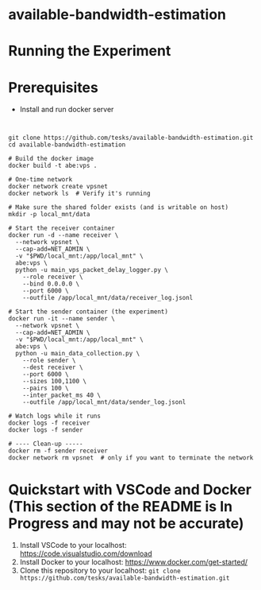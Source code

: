 # available-bandwidth-estimation

# Running the Experiment

# Prerequisites
- Install and run docker server

```


git clone https://github.com/tesks/available-bandwidth-estimation.git
cd available-bandwidth-estimation

# Build the docker image
docker build -t abe:vps .

# One-time network
docker network create vpsnet
docker network ls  # Verify it's running

# Make sure the shared folder exists (and is writable on host)
mkdir -p local_mnt/data

# Start the receiver container
docker run -d --name receiver \
  --network vpsnet \
  --cap-add=NET_ADMIN \
  -v "$PWD/local_mnt:/app/local_mnt" \
  abe:vps \
  python -u main_vps_packet_delay_logger.py \
    --role receiver \
    --bind 0.0.0.0 \
    --port 6000 \
    --outfile /app/local_mnt/data/receiver_log.jsonl

# Start the sender container (the experiment)
docker run -it --name sender \
  --network vpsnet \
  --cap-add=NET_ADMIN \
  -v "$PWD/local_mnt:/app/local_mnt" \
  abe:vps \
  python -u main_data_collection.py \
    --role sender \
    --dest receiver \
    --port 6000 \
    --sizes 100,1100 \
    --pairs 100 \
    --inter_packet_ms 40 \
    --outfile /app/local_mnt/data/sender_log.jsonl

# Watch logs while it runs
docker logs -f receiver
docker logs -f sender

# ---- Clean-up -----
docker rm -f sender receiver
docker network rm vpsnet  # only if you want to terminate the network
```

# Quickstart with VSCode and Docker (This section of the README is In Progress and may not be accurate)
1. Install VSCode to your localhost: https://code.visualstudio.com/download
2. Install Docker to your localhost: https://www.docker.com/get-started/
3. Clone this repository to your localhost: `git clone https://github.com/tesks/available-bandwidth-estimation.git`
